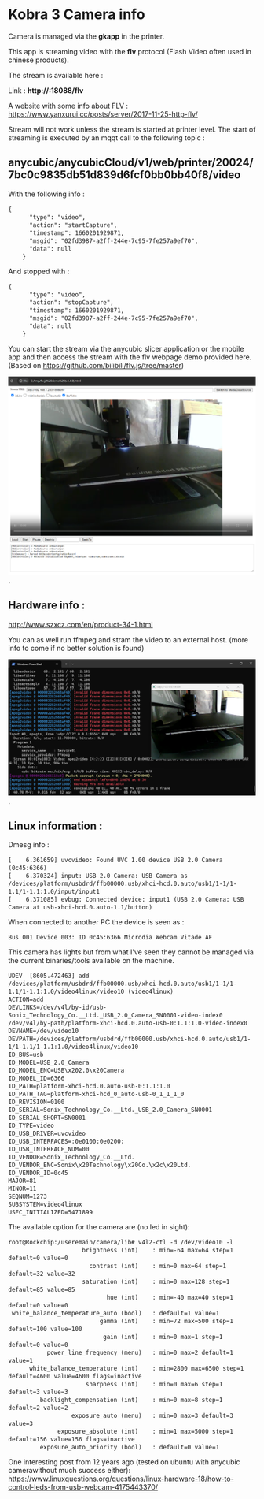 # Kobra 3 Camera info

Camera is managed via the **gkapp** in the printer.

This app is streaming video with the **flv** protocol (Flash Video often used in chinese products).

The stream is available here :

Link : **http://<printer-IP>:18088/flv**

A website with some info about FLV : https://www.yanxurui.cc/posts/server/2017-11-25-http-flv/

Stream will not work unless the stream is started at printer level. The start of streaming is executed by an mqqt call to the following topic :

## anycubic/anycubicCloud/v1/web/printer/20024/7bc0c9835db51d839d6fcf0bb0bb40f8/video

With the following info :
```
{
      "type": "video",
      "action": "startCapture",
      "timestamp": 1660201929871,
      "msgid": "02fd3987-a2ff-244e-7c95-7fe257a9ef70",
      "data": null
    }
```
And stopped with :
```
{
      "type": "video",
      "action": "stopCapture",
      "timestamp": 1660201929871,
      "msgid": "02fd3987-a2ff-244e-7c95-7fe257a9ef70",
      "data": null
    }
```

You can start the stream via the anycubic slicer application or the mobile app and then access the stream with the flv webpage demo provided here. (Based on https://github.com/bilibili/flv.js/tree/master)

![Stream FLV](CameraStreaming.png "Stream FLV").

## Hardware info :

http://www.szxcz.com/en/product-34-1.html

You can as well run ffmpeg and stram the video to an external host. (more info to come if no better solution is found)

![Stream FLV](CameraStreamingFFmpeg.png "Stream FLV").

## Linux information :

Dmesg info :
```
[    6.361659] uvcvideo: Found UVC 1.00 device USB 2.0 Camera (0c45:6366)
[    6.370324] input: USB 2.0 Camera: USB Camera as /devices/platform/usbdrd/ffb00000.usb/xhci-hcd.0.auto/usb1/1-1/1-1.1/1-1.1:1.0/input/input1
[    6.371085] evbug: Connected device: input1 (USB 2.0 Camera: USB Camera at usb-xhci-hcd.0.auto-1.1/button)
```

When connected to another PC the device is seen as :

```
Bus 001 Device 003: ID 0c45:6366 Microdia Webcam Vitade AF
```

This camera has lights but from what I've seen they cannot be managed via the current binaries/tools available on the machine.

```
UDEV  [8605.472463] add      /devices/platform/usbdrd/ffb00000.usb/xhci-hcd.0.auto/usb1/1-1/1-1.1/1-1.1:1.0/video4linux/video10 (video4linux)
ACTION=add
DEVLINKS=/dev/v4l/by-id/usb-Sonix_Technology_Co.__Ltd._USB_2.0_Camera_SN0001-video-index0 /dev/v4l/by-path/platform-xhci-hcd.0.auto-usb-0:1.1:1.0-video-index0
DEVNAME=/dev/video10
DEVPATH=/devices/platform/usbdrd/ffb00000.usb/xhci-hcd.0.auto/usb1/1-1/1-1.1/1-1.1:1.0/video4linux/video10
ID_BUS=usb
ID_MODEL=USB_2.0_Camera
ID_MODEL_ENC=USB\x202.0\x20Camera
ID_MODEL_ID=6366
ID_PATH=platform-xhci-hcd.0.auto-usb-0:1.1:1.0
ID_PATH_TAG=platform-xhci-hcd_0_auto-usb-0_1_1_1_0
ID_REVISION=0100
ID_SERIAL=Sonix_Technology_Co.__Ltd._USB_2.0_Camera_SN0001
ID_SERIAL_SHORT=SN0001
ID_TYPE=video
ID_USB_DRIVER=uvcvideo
ID_USB_INTERFACES=:0e0100:0e0200:
ID_USB_INTERFACE_NUM=00
ID_VENDOR=Sonix_Technology_Co.__Ltd.
ID_VENDOR_ENC=Sonix\x20Technology\x20Co.\x2c\x20Ltd.
ID_VENDOR_ID=0c45
MAJOR=81
MINOR=11
SEQNUM=1273
SUBSYSTEM=video4linux
USEC_INITIALIZED=5471899
```

The available option for the camera are (no led in sight):

```
root@Rockchip:/useremain/camera/lib# v4l2-ctl -d /dev/video10 -l
                     brightness (int)    : min=-64 max=64 step=1 default=0 value=0
                       contrast (int)    : min=0 max=64 step=1 default=32 value=32
                     saturation (int)    : min=0 max=128 step=1 default=85 value=85
                            hue (int)    : min=-40 max=40 step=1 default=0 value=0
 white_balance_temperature_auto (bool)   : default=1 value=1
                          gamma (int)    : min=72 max=500 step=1 default=100 value=100
                           gain (int)    : min=0 max=1 step=1 default=0 value=0
           power_line_frequency (menu)   : min=0 max=2 default=1 value=1
      white_balance_temperature (int)    : min=2800 max=6500 step=1 default=4600 value=4600 flags=inactive
                      sharpness (int)    : min=0 max=6 step=1 default=3 value=3
         backlight_compensation (int)    : min=0 max=8 step=1 default=2 value=2
                  exposure_auto (menu)   : min=0 max=3 default=3 value=3
              exposure_absolute (int)    : min=1 max=5000 step=1 default=156 value=156 flags=inactive
         exposure_auto_priority (bool)   : default=0 value=1
```

One interesting post from 12 years ago (tested on ubuntu with anycubic camerawithout much success either): https://www.linuxquestions.org/questions/linux-hardware-18/how-to-control-leds-from-usb-webcam-4175443370/

